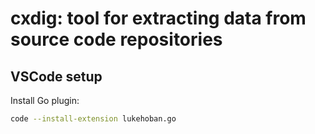 # cxdig: tool for extracting data from source code repositories

## VSCode setup

Install Go plugin:
```bash
code --install-extension lukehoban.go
```